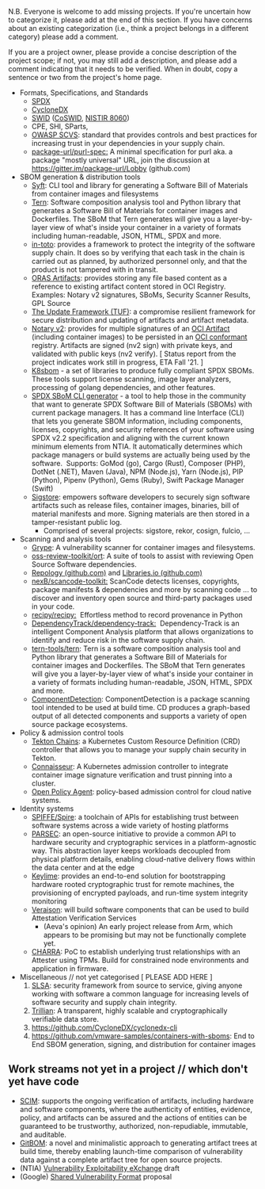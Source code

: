 N.B. Everyone is welcome to add missing projects. If you're uncertain how to categorize it, please add at the end of this section. If you have concerns about an existing categorization (i.e., think a project belongs in a different category) please add a comment.

If you are a project owner, please provide a concise description of the project scope; if not, you may still add a description, and please add a comment indicating that it needs to be verified. When in doubt, copy a sentence or two from the project's home page.

-   Formats, Specifications, and Standards
    -   [SPDX](https://spdx.dev/specifications/)
    -   [CycloneDX](https://github.com/CycloneDX/)
    -   [SWID](https://standards.iso.org/iso-iec/19770/-2/2015-current/schema.xsd) ([CoSWID](https://www.ietf.org/archive/id/draft-ietf-sacm-coswid-18.html), [NISTIR 8060](https://doi.org/10.6028/NIST.IR.8060))
    -   CPE, SHI, SParts,
    -   [OWASP SCVS](https://owasp.org/www-project-software-component-verification-standard/): standard that provides controls and best practices for increasing trust in your dependencies in your supply chain.
    -   [package-url/purl-spec:](https://github.com/package-url/purl-spec) A minimal specification for purl aka. a package "mostly universal" URL, join the discussion at https://gitter.im/package-url/Lobby (github.com)
-   SBOM generation & distribution tools
    -   [Syft](https://github.com/anchore/syft): CLI tool and library for generating a Software Bill of Materials from container images and filesystems
    -   [Tern](https://github.com/tern-tools/tern): Software composition analysis tool and Python library that generates a Software Bill of Materials for container images and Dockerfiles. The SBoM that Tern generates will give you a layer-by-layer view of what's inside your container in a variety of formats including human-readable, JSON, HTML, SPDX and more. 
    -   [in-toto](https://in-toto.io/): provides a framework to protect the integrity of the software supply chain. It does so by verifying that each task in the chain is carried out as planned, by authorized personnel only, and that the product is not tampered with in transit.
    -   [ORAS Artifacts](https://github.com/oras-project/artifacts-spec/): provides storing any file based content as a reference to existing artifact content stored in OCI Registry. Examples: Notary v2 signatures, SBoMs, Security Scanner Results, GPL Source
    -   [The Update Framework (TUF)](https://theupdateframework.io/): a compromise resilient framework for secure distribution and updating of artifacts and artifact metadata.
    -   [Notary v2](https://github.com/notaryproject/notaryproject#notary-v2-overview): provides for multiple signatures of an [OCI Artifact](https://github.com/opencontainers/artifacts) (including container images) to be persisted in an [OCI conformant](https://github.com/opencontainers/oci-conformance) registry. Artifacts are signed (nv2 sign) with private keys, and validated with public keys (nv2 verify). [ Status report from the project indicates work still in progress, ETA Fall '21\. ]
    -   [K8sbom](https://github.com/kubernetes/release/blob/master/docs/bom/create-a-bill-of-materials.md) - a set of libraries to produce fully compliant SPDX SBOMs. These tools support license scanning, image layer analyzers, processing of golang dependencies, and other features. 
    -   [SPDX SBoM CLI generator](https://github.com/spdx/spdx-sbom-generator) - a tool to help those in the community that want to generate SPDX Software Bill of Materials (SBOMs) with current package managers. It has a command line Interface (CLI) that lets you generate SBOM information, including components, licenses, copyrights, and security references of your software using SPDX v2.2 specification and aligning with the current known minimum elements from NTIA. It automatically determines which package managers or build systems are actually being used by the software.  Supports: GoMod (go), Cargo (Rust), Composer (PHP), DotNet (.NET), Maven (Java), NPM (Node.js), Yarn (Node.js), PIP (Python), Pipenv (Python), Gems (Ruby), Swift Package Manager (Swift)
    -   [Sigstore](https://sigstore.dev/what_is_sigstore/): empowers software developers to securely sign software artifacts such as release files, container images, binaries, bill of material manifests and more. Signing materials are then stored in a tamper-resistant public log.
        -   Comprised of several projects: sigstore, rekor, cosign, fulcio, ...
-   Scanning and analysis tools
    -   [Grype](https://github.com/anchore/grype): A vulnerability scanner for container images and filesystems.
    -   [oss-review-toolkit/ort](https://github.com/oss-review-toolkit/ort): A suite of tools to assist with reviewing Open Source Software dependencies.
    -   [Repology (github.com)](https://github.com/repology) and [Libraries.io (github.com)](https://github.com/librariesio)
    -   [nexB/scancode-toolkit:](https://github.com/nexB/scancode-toolkit) ScanCode detects licenses, copyrights, package manifests & dependencies and more by scanning code ... to discover and inventory open source and third-party packages used in your code.
    -   [recipy/recipy:](https://github.com/recipy/recipy)  Effortless method to record provenance in Python 
    -   [DependencyTrack/dependency-track:](https://github.com/DependencyTrack/dependency-track)  Dependency-Track is an intelligent Component Analysis platform that allows organizations to identify and reduce risk in the software supply chain. 
    -   [tern-tools/tern](https://github.com/tern-tools/tern): Tern is a software composition analysis tool and Python library that generates a Software Bill of Materials for container images and Dockerfiles. The SBoM that Tern generates will give you a layer-by-layer view of what's inside your container in a variety of formats including human-readable, JSON, HTML, SPDX and more.
    -   [ComponentDetection](https://github.com/microsoft/component-detection): ComponentDetection is a package scanning tool intended to be used at build time. CD produces a graph-based output of all detected components and supports a variety of open source package ecosystems.
-   Policy & admission control tools
    -   [Tekton Chains](https://github.com/tektoncd/chains): a Kubernetes Custom Resource Definition (CRD) controller that allows you to manage your supply chain security in Tekton.
    -   [Connaisseur](https://sse-secure-systems.github.io/connaisseur/v2.0.0/): A Kubernetes admission controller to integrate container image signature verification and trust pinning into a cluster.
    -   [Open Policy Agent](https://www.openpolicyagent.org/): policy-based admission control for cloud native systems.
-   Identity systems
    -   [SPIFFE/Spire](https://github.com/spiffe/spire): a toolchain of APIs for establishing trust between software systems across a wide variety of hosting platforms
    -   [PARSEC](https://github.com/parallaxsecond/parsec): an open-source initiative to provide a common API to hardware security and cryptographic services in a platform-agnostic way. This abstraction layer keeps workloads decoupled from physical platform details, enabling cloud-native delivery flows within the data center and at the edge
    -   [Keylime](https://github.com/keylime/keylime): provides an end-to-end solution for bootstrapping hardware rooted cryptographic trust for remote machines, the provisioning of encrypted payloads, and run-time system integrity monitoring
    -   [Veraison](https://github.com/veraison/veraison): will build software components that can be used to build Attestation Verification Services
        -   (Aeva's opinion) An early project release from Arm, which appears to be promising but may not be functionally complete yet.
    -   [CHARRA](https://github.com/Fraunhofer-SIT/charra): PoC to establish underlying trust relationships with an Attester using TPMs. Build for constrained node environments and application in firmware.
-   Miscellaneous // not yet categorised [ PLEASE ADD HERE ]
    1.  [SLSA](https://github.com/slsa-framework/slsa): security framework from source to service, giving anyone working with software a common language for increasing levels of software security and supply chain integrity.
    2.  [Trillian](https://github.com/google/trillian): A transparent, highly scalable and cryptographically verifiable data store. 
    3.  <https://github.com/CycloneDX/cyclonedx-cli>
    4.  <https://github.com/vmware-samples/containers-with-sboms>: End to End SBOM generation, signing, and distribution for container images

Work streams not yet in a project // which don't yet have code
--------------------------------------------------------------

-   [SCIM](https://github.com/microsoft/scim): supports the ongoing verification of artifacts, including hardware and software components, where the authenticity of entities, evidence, policy, and artifacts can be assured and the actions of entities can be guaranteed to be trustworthy, authorized, non-repudiable, immutable, and auditable. 
-   [GitBOM](https://hackmd.io/@aeva/draft-gitbom-spec): a novel and minimalistic approach to generating artifact trees at build time, thereby enabling launch-time comparison of vulnerability data against a complete artifact tree for open source projects.
-   (NTIA) [Vulnerability Exploitability eXchange](https://docs.google.com/document/d/1sylBGNooKtf220RHQn1I8pZRmqXZQADDQ_TOABrKTpA/edit#heading=h.ss425olznxo) draft
-   (Google) [Shared Vulnerability Format](https://docs.google.com/document/d/1sylBGNooKtf220RHQn1I8pZRmqXZQADDQ_TOABrKTpA/edit#heading=h.ss425olznxo) proposal